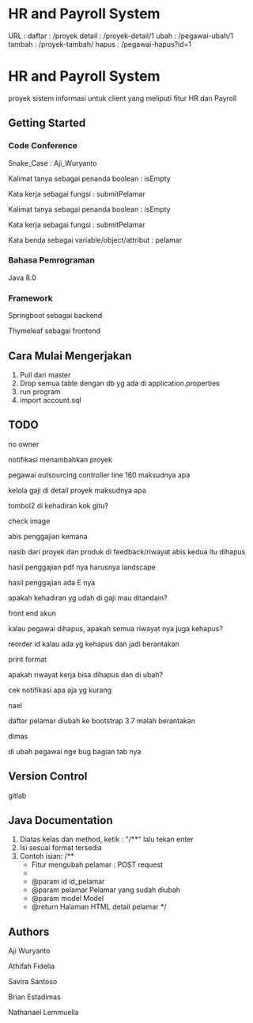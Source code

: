 # HR and Payroll System

URL : 
daftar : /proyek
detail : /proyek-detail/1
ubah : /pegawai-ubah/1
tambah : /proyek-tambah/
hapus : /pegawai-hapus?id=1



# HR and Payroll System

proyek sistem informasi untuk client yang meliputi fitur HR dan Payroll

## Getting Started

### Code Conference
Snake_Case : Aji_Wuryanto

Kalimat tanya sebagai penanda boolean : isEmpty

Kata kerja sebagai fungsi : submitPelamar

Kalimat tanya sebagai penanda boolean : isEmpty

Kata kerja sebagai fungsi : submitPelamar

Kata benda sebagai variable/object/attribut : pelamar

### Bahasa Pemrograman

Java 8.0

### Framework
Springboot sebagai backend

Thymeleaf sebagai frontend

## Cara Mulai Mengerjakan

1. Pull dari master
2. Drop semua table dengan db yg ada di application.properties
3. run program
4. import account.sql



## TODO

no owner

notifikasi menambahkan proyek

pegawai outsourcing controller line 160 maksudnya apa

kelola gaji di detail proyek maksudnya apa

tombol2 di kehadiran kok gitu?

check image

abis penggajian kemana

nasib dari proyek dan produk di feedback/riwayat abis kedua itu dihapus

hasil penggajian pdf nya harusnya landscape

hasil penggajian ada E nya

apakah kehadiran yg udah di gaji mau ditandain?

front end akun

kalau pegawai dihapus, apakah semua riwayat nya juga kehapus?

reorder id kalau ada yg kehapus dan jadi berantakan

print format

apakah riwayat kerja bisa dihapus dan di ubah?

cek notifikasi apa aja yg kurang


nael

daftar pelamar diubah ke bootstrap 3.7 malah berantakan


dimas

di ubah pegawai nge bug bagian tab nya


## Version Control

gitlab

## Java Documentation
1. Diatas kelas dan method, ketik : "/**" lalu tekan enter
2. Isi sesuai format tersedia
3. Contoh isian:
/**
    * Fitur mengubah pelamar : POST request
	* 
	* @param id      id_pelamar
	* @param pelamar Pelamar yang sudah diubah
	* @param model   Model
	* @return Halaman HTML detail pelamar
*/

## Authors

Aji Wuryanto

Athifah Fidelia 

Savira Santoso

Brian Estadimas

Nathanael Lemmuella


